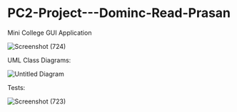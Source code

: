 # PC2-Project---Dominc-Read-Prasan
Mini College GUI Application

![Screenshot (724)](https://user-images.githubusercontent.com/121906577/227813433-8109cf1b-9d3c-4870-8cc5-412e5cbb11a3.png)


UML Class Diagrams:

![Untitled Diagram](https://user-images.githubusercontent.com/121906577/227754021-a753bc0e-4880-4fcf-acb7-7fda14bf4b08.jpg)


Tests:

![Screenshot (723)](https://user-images.githubusercontent.com/121906577/227821528-e2c093f3-3841-4df0-86ec-8437859ede0d.png)

